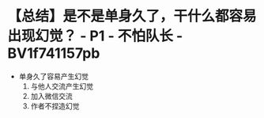 # 【总结】是不是单身久了，干什么都容易出现幻觉？ - P1 - 不怕队长 - BV1f741157pb

-   单身久了容易产生幻觉
    1.  与他人交流产生幻觉
    2.  加入微信交流
    3.  作者不捏造幻觉